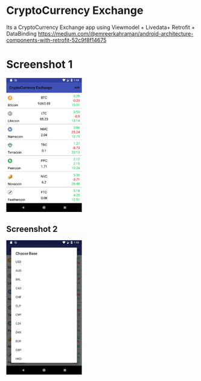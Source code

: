 # CryptoCurrency Exchange
Its a CryptoCurrency Exchange app using Viewmodel + Livedata+ Retrofit + DataBinding
https://medium.com/@emreerkahraman/android-architecture-components-with-retrofit-52c9f8f14675


# Screenshot 1
<img src="Screenshot/ss1.png" width="200">

## Screenshot 2
<img src="Screenshot/ss2.png" width="200">
